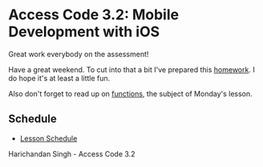 # Access Code 3.2: Mobile Development with iOS

Great work everybody on the assessment!

Have a great weekend. To cut into that a bit 
I've prepared this [homework](/homework/week-2-playground). I do hope
it's at least a little fun. 

Also don't forget to read up on [functions](/lessons/functions-one), the
subject of Monday's lesson.

## Schedule

- [Lesson Schedule](schedule.md)


Harichandan Singh - Access Code 3.2
